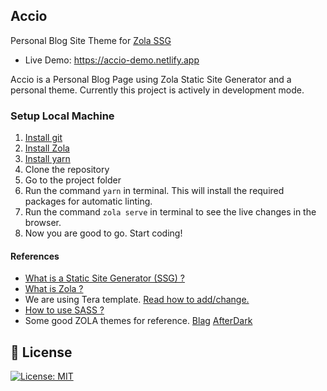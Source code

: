 ## Accio


Personal Blog Site Theme for [Zola SSG](https://getzola.org)
- Live Demo: https://accio-demo.netlify.app



 Accio is a Personal Blog Page using Zola Static Site Generator and a personal theme.
Currently this project is actively in development mode.

### Setup Local Machine

1. <a href="https://github.com/kossiitkgp/Git-and-Github-2021/blob/main/installation.md">Install git</a>
2. <a href="https://www.getzola.org/documentation/getting-started/installation/">Install Zola</a>
3. <a href="https://yarnpkg.com/en/">Install yarn</a>
4. Clone the repository
5. Go to the project folder
6. Run the command `yarn` in terminal. This will install the required packages for automatic linting.
7. Run the command `zola serve` in terminal to see the live changes in the browser.
8. Now you are good to go. Start coding!


#### References
- <a href="https://www.cloudflare.com/en-in/learning/performance/static-site-generator/">What is a Static Site Generator (SSG) ?</a>
- <a href="https://www.getzola.org/">What is Zola ?</a>
- We are using Tera template. <a href="https://tera.netlify.app/docs/#templates">Read how to add/change.</a>
- <a href="https://sass-lang.com/documentation">How to use SASS ?</a>
- Some good ZOLA themes for reference. <a href="https://github.com/xypnox/blag">Blag</a> <a href="https://github.com/getzola/after-dark">AfterDark</a>


## 📜 License
[![License: MIT](https://img.shields.io/github/license/rajivharlalka/Accio.svg?style=for-the-badge)](./LICENSE)
